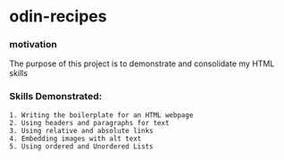 # odin-recipes

### motivation
The purpose of this project is to demonstrate and consolidate my HTML skills

### Skills Demonstrated:
    1. Writing the boilerplate for an HTML webpage 
    2. Using headers and paragraphs for text
    3. Using relative and absolute links
    4. Embedding images with alt text
    5. Using ordered and Unordered Lists